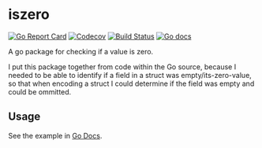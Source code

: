 # iszero

[![Go Report Card](https://goreportcard.com/badge/github.com/leighmcculloch/go-iszero)](https://goreportcard.com/report/github.com/leighmcculloch/go-iszero)
[![Codecov](https://img.shields.io/codecov/c/github/leighmcculloch/go-iszero.svg)](https://codecov.io/gh/leighmcculloch/go-iszero)
[![Build Status](https://img.shields.io/travis/leighmcculloch/go-iszero.svg)](https://travis-ci.org/leighmcculloch/go-iszero)
[![Go docs](https://img.shields.io/badge/godoc-reference-blue.svg)](https://godoc.org/4d63.com/iszero)

A go package for checking if a value is zero.

I put this package together from code within the Go source, because I needed to be able to identify if a field in a struct was empty/its-zero-value, so that when encoding a struct I could determine if the field was empty and could be ommitted.

## Usage

See the example in [Go Docs](https://godoc.org/4d63.com/iszero).

